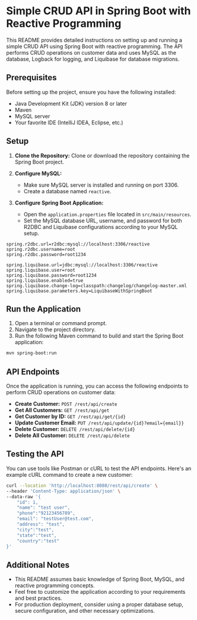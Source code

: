 # Simple CRUD API in Spring Boot with Reactive Programming

This README provides detailed instructions on setting up and running a simple CRUD API using Spring Boot with reactive programming. The API performs CRUD operations on customer data and uses MySQL as the database, Logback for logging, and Liquibase for database migrations.

## Prerequisites

Before setting up the project, ensure you have the following installed:

- Java Development Kit (JDK) version 8 or later
- Maven
- MySQL server
- Your favorite IDE (IntelliJ IDEA, Eclipse, etc.)

## Setup

1. **Clone the Repository:** Clone or download the repository containing the Spring Boot project.

2. **Configure MySQL:**

   - Make sure MySQL server is installed and running on port 3306.
   - Create a database named `reactive`.

3. **Configure Spring Boot Application:**
   - Open the `application.properties` file located in `src/main/resources`.
   - Set the MySQL database URL, username, and password for both R2DBC and Liquibase configurations according to your MySQL setup.

```properties
spring.r2dbc.url=r2dbc:mysql://localhost:3306/reactive
spring.r2dbc.username=root
spring.r2dbc.password=root1234

spring.liquibase.url=jdbc:mysql://localhost:3306/reactive
spring.liquibase.user=root
spring.liquibase.password=root1234
spring.liquibase.enabled=true
spring.liquibase.change-log=classpath:changelog/changelog-master.xml
spring.liquibase.parameters.key=LiquibaseWithSpringBoot
```

## Run the Application

1. Open a terminal or command prompt.
2. Navigate to the project directory.
3. Run the following Maven command to build and start the Spring Boot application:

```bash
mvn spring-boot:run
```

## API Endpoints

Once the application is running, you can access the following endpoints to perform CRUD operations on customer data:

- **Create Customer:** `POST /rest/api/create`
- **Get All Customers:** `GET /rest/api/get`
- **Get Customer by ID:** `GET /rest/api/get/{id}`
- **Update Customer Email:** `PUT /rest/api/update/{id}?email={email}}`
- **Delete Customer:** `DELETE /rest/api/delete/{id}`
- **Delete All Customer:** `DELETE /rest/api/delete`

## Testing the API

You can use tools like Postman or cURL to test the API endpoints. Here's an example cURL command to create a new customer:

```bash
curl --location 'http://localhost:8080/rest/api/create' \
--header 'Content-Type: application/json' \
--data-raw '{
    "id": 1,
    "name": "test user",
    "phone":"92123456789",
    "email": "testUser@test.com",
    "address": "test",
    "city":"test",
    "state":"test",
    "country":"test"
}'
```

## Additional Notes

- This README assumes basic knowledge of Spring Boot, MySQL, and reactive programming concepts.
- Feel free to customize the application according to your requirements and best practices.
- For production deployment, consider using a proper database setup, secure configuration, and other necessary optimizations.
